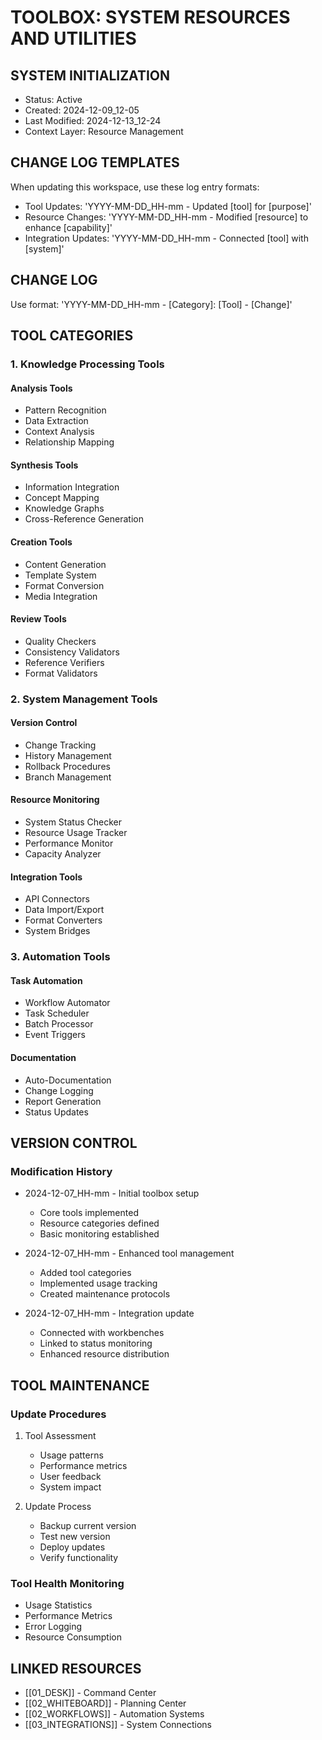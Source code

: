 # TOOLBOX: SYSTEM RESOURCES AND UTILITIES

## SYSTEM INITIALIZATION

- Status: Active
- Created: 2024-12-09_12-05
- Last Modified: 2024-12-13_12-24
- Context Layer: Resource Management

## CHANGE LOG TEMPLATES

When updating this workspace, use these log entry formats:

- Tool Updates: 'YYYY-MM-DD_HH-mm - Updated [tool] for [purpose]'
- Resource Changes: 'YYYY-MM-DD_HH-mm - Modified [resource] to enhance [capability]'
- Integration Updates: 'YYYY-MM-DD_HH-mm - Connected [tool] with [system]'

## CHANGE LOG

Use format: 'YYYY-MM-DD_HH-mm - [Category]: [Tool] - [Change]'

## TOOL CATEGORIES

### 1. Knowledge Processing Tools

#### Analysis Tools

- Pattern Recognition
- Data Extraction
- Context Analysis
- Relationship Mapping

#### Synthesis Tools

- Information Integration
- Concept Mapping
- Knowledge Graphs
- Cross-Reference Generation

#### Creation Tools

- Content Generation
- Template System
- Format Conversion
- Media Integration

#### Review Tools

- Quality Checkers
- Consistency Validators
- Reference Verifiers
- Format Validators

### 2. System Management Tools

#### Version Control

- Change Tracking
- History Management
- Rollback Procedures
- Branch Management

#### Resource Monitoring

- System Status Checker
- Resource Usage Tracker
- Performance Monitor
- Capacity Analyzer

#### Integration Tools

- API Connectors
- Data Import/Export
- Format Converters
- System Bridges

### 3. Automation Tools

#### Task Automation

- Workflow Automator
- Task Scheduler
- Batch Processor
- Event Triggers

#### Documentation

- Auto-Documentation
- Change Logging
- Report Generation
- Status Updates

## VERSION CONTROL

### Modification History

- 2024-12-07_HH-mm - Initial toolbox setup

  - Core tools implemented
  - Resource categories defined
  - Basic monitoring established

- 2024-12-07_HH-mm - Enhanced tool management

  - Added tool categories
  - Implemented usage tracking
  - Created maintenance protocols

- 2024-12-07_HH-mm - Integration update

  - Connected with workbenches
  - Linked to status monitoring
  - Enhanced resource distribution


## TOOL MAINTENANCE

### Update Procedures

1. Tool Assessment

   - Usage patterns
   - Performance metrics
   - User feedback
   - System impact

2. Update Process

   - Backup current version
   - Test new version
   - Deploy updates
   - Verify functionality


### Tool Health Monitoring

- Usage Statistics
- Performance Metrics
- Error Logging
- Resource Consumption

## LINKED RESOURCES

- [[01_DESK]] - Command Center
- [[02_WHITEBOARD]] - Planning Center
- [[02_WORKFLOWS]] - Automation Systems
- [[03_INTEGRATIONS]] - System Connections